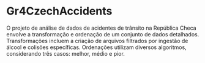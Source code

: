 # Gr4CzechAccidents
O projeto de análise de dados de acidentes de trânsito na República Checa envolve a transformação e ordenação de um conjunto de dados detalhados. Transformações incluem a criação de arquivos filtrados por ingestão de álcool e colisões específicas. Ordenações utilizam diversos algoritmos, considerando três casos: melhor, médio e pior.
